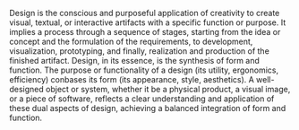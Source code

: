 
Design is the conscious and purposeful application of creativity to create visual, textual, or interactive artifacts with a specific function or purpose. It implies a process through a sequence of stages, starting from the idea or concept and the formulation of the requirements, to development, visualization, prototyping, and finally, realization and production of the finished artifact. Design, in its essence, is the synthesis of form and function. The purpose or functionality of a design (its utility, ergonomics, efficiency) conbases its form (its appearance, style, aesthetics). A well-designed object or system, whether it be a physical product, a visual image, or a piece of software, reflects a clear understanding and application of these dual aspects of design, achieving a balanced integration of form and function.

